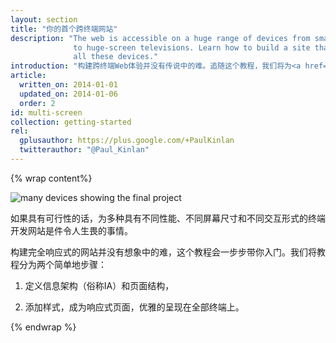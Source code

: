 ```yaml
---
layout: section
title: "你的首个跨终端网站"
description: "The web is accessible on a huge range of devices from small-screen phones
              to huge-screen televisions. Learn how to build a site that works well across
              all these devices."
introduction: "构建跨终端Web体验并没有传说中的难。追随这个教程，我们将为<a href='https://www.udacity.com/course/cs256'>《CS256：移动Web开发课程》</a> 创建一个很好地运行于各种设备上的样例产品登录页面。"
article:
  written_on: 2014-01-01
  updated_on: 2014-01-06
  order: 2
id: multi-screen
collection: getting-started
rel:
  gplusauthor: https://plus.google.com/+PaulKinlan
  twitterauthor: "@Paul_Kinlan"
---
```


{% wrap content%}

<img src="images/finaloutput-2x.jpg" alt="many devices showing the final project">

如果具有可行性的话，为多种具有不同性能、不同屏幕尺寸和不同交互形式的终端开发网站是件令人生畏的事情。

构建完全响应式的网站并没有想象中的难，这个教程会一步步带你入门。我们将教程分为两个简单地步骤：

1. 定义信息架构（俗称IA）和页面结构，

2. 添加样式，成为响应式页面，优雅的呈现在全部终端上。

{% endwrap %}

